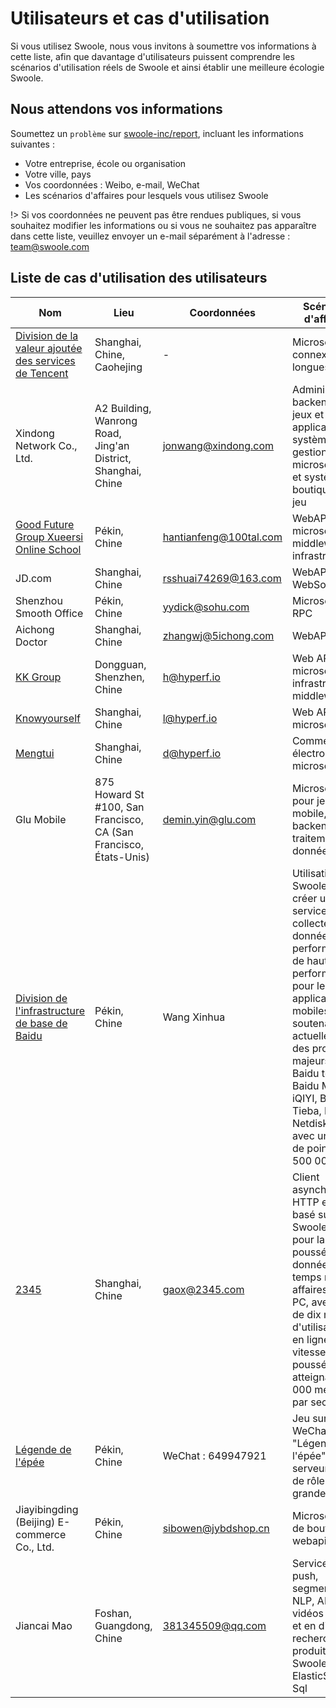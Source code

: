 # Utilisateurs et cas d'utilisation

Si vous utilisez Swoole, nous vous invitons à soumettre vos informations à cette liste, afin que davantage d'utilisateurs puissent comprendre les scénarios d'utilisation réels de Swoole et ainsi établir une meilleure écologie Swoole.

## Nous attendons vos informations

Soumettez un `problème` sur [swoole-inc/report](https://github.com/swoole-inc/report/issues), incluant les informations suivantes :

* Votre entreprise, école ou organisation
* Votre ville, pays
* Vos coordonnées : Weibo, e-mail, WeChat
* Les scénarios d'affaires pour lesquels vous utilisez Swoole

!> Si vos coordonnées ne peuvent pas être rendues publiques, si vous souhaitez modifier les informations ou si vous ne souhaitez pas apparaître dans cette liste, veuillez envoyer un e-mail séparément à l'adresse : team@swoole.com

## Liste de cas d'utilisation des utilisateurs

Nom | Lieu | Coordonnées | Scénarios d'affaires  
-|-|-|-
[Division de la valeur ajoutée des services de Tencent](https://www.tencent.com) | Shanghai, Chine, Caohejing | - | Microservices, connexions longues  
Xindong Network Co., Ltd. | A2 Building, Wanrong Road, Jing'an District, Shanghai, Chine | jonwang@xindong.com | Administration backend pour jeux et applications, système de gestion de microservices et système de boutique en jeu  
[Good Future Group Xueersi Online School](https://www.xueersi.com) | Pékin, Chine | hantianfeng@100tal.com | WebAPI, microservices, middleware, infrastructure  
JD.com | Shanghai, Chine | rsshuai74269@163.com | WebAPI, WebSocket  
Shenzhou Smooth Office | Pékin, Chine | yydick@sohu.com | Microservices RPC  
Aichong Doctor | Shanghai, Chine | zhangwj@5ichong.com | WebAPI  
[KK Group](https://www.kkguan.com) | Dongguan, Shenzhen, Chine | h@hyperf.io | Web API, microservices, infrastructure, middleware  
[Knowyourself](https://www.knowyourself.cc) | Shanghai, Chine | l@hyperf.io | Web API, microservices  
[Mengtui](http://www.mengtuiapp.com) | Shanghai, Chine | d@hyperf.io | Commerce électronique, microservices  
Glu Mobile | 875 Howard St #100, San Francisco, CA (San Francisco, États-Unis) | demin.yin@glu.com | Microservices pour jeux sur mobile, backend de traitement de données, etc.  
[Division de l'infrastructure de base de Baidu](https://xray.baidu.com) | Pékin, Chine | Wang Xinhua | Utilisation de Swoole pour créer un service de collecte de données de performance de haute performance pour les applications mobiles, soutenant actuellement des produits majeurs de Baidu tels que Baidu Mobile, iQIYI, Baidu Tieba, Baidu Netdisk, etc., avec un QPS de pointe de 500 000  
[2345](http://2345.net) | Shanghai, Chine | gaox@2345.com | Client asynchrone HTTP et TCP basé sur Swoole, utilisé pour la poussée de données en temps réel des affaires côté PC, avec plus de dix millions d'utilisateurs en ligne et une vitesse de poussée atteignant 100 000 messages par seconde  
[Légende de l'épée](https://github.com/caohao-php/ycsocket) | Pékin, Chine | WeChat : 649947921 | Jeu sur WeChat "Légende de l'épée", serveur de jeu de rôle RPG de grande taille  
Jiayibingding (Beijing) E-commerce Co., Ltd. | Pékin, Chine | sibowen@jybdshop.cn | Microservices de boutique, webapi CRM  
Jiancai Mao | Foshan, Guangdong, Chine | 381345509@qq.com | Service de push, segmentation NLP, API pour vidéos courtes et en direct, recherche de produits Swoole-ElasticSearch-Sql
